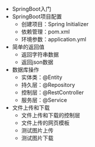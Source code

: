 - SpringBoot入门
- SpringBoot项目配置
	- 创建项目：Spring Initializer
	- 依赖管理：pom.xml
	- 环境参数：application.yml
- 简单的返回值
	- 返回字符串数据
	- 返回json数据
- 数据库操作
	- 实体类：@Entity
	- 持久层：@Repository
	- 控制层：@RestController
	- 服务层：@Service
- 文件上传和下载
	- 文件上传和下载的控制层
	- 文件上传的网页模板
	- 测试图片上传
	- 测试图片下载
